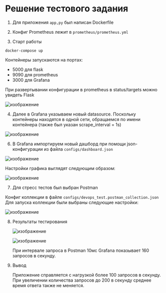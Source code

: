 # Решение тестового задания

1. Для приложения `app,py` был написан Dockerfile

2. Конфиг Prometheus лежит в `prometheus/prometheus.yml`

3. Старт работы
```
docker-compose up
```

Контейнеры запускаются на портах:
* 5000 для flask
* 9090 для prometheus
* 3000 для Grafana

При развертывании конфигурации в prometheus в status/targets можно увидеть Flask

 ![изображение](https://github.com/AsonovNikolay/devops-flask-test/assets/71010958/48c7a3dd-e3be-4cf2-a085-ea0fa4422edb)


4. Далее в Grafana указываем новый datasource. Поскольку контейнеры находятся в одной сети, обращаемся по имени контейнера
(также был указан scrape_interval = 1s)

  ![изображение](https://github.com/AsonovNikolay/devops-flask-test/assets/71010958/338dff4b-3ba6-43aa-a3cd-b0f2c210d34b)




6. В Grafana импортируем новый дашборд при помощи json-конфигурации из
файла `configs/dashboard.json`

  ![изображение](https://github.com/AsonovNikolay/devops-flask-test/assets/71010958/e3382ca9-4890-4f30-8f57-036d7dcd132e)

  Настройки графика выглядят следующим образом:

  ![изображение](https://github.com/AsonovNikolay/devops-flask-test/assets/71010958/1dcadb39-c5a4-40e5-b4d7-e042b335425b)


7. Для стресс тестов был выбран Postman

Конфиг коллекции в файле `configs/devops_test.postman_collection.json`
Для запуска коллекции были выбраны следующие настройки:

  ![изображение](https://github.com/AsonovNikolay/devops-flask-test/assets/71010958/a48b0314-0194-40ba-9de9-cb6f1937a4a0)

8. Результаты тестирования
   
   ![изображение](https://github.com/AsonovNikolay/devops-flask-test/assets/71010958/2e8509c4-05b6-4f1a-93e4-ddfbf7dbb3a6)

   ![изображение](https://github.com/AsonovNikolay/devops-flask-test/assets/71010958/df643c0c-1c77-4dcd-b609-62f7688cd04e)

   При интервале запроса в Postman 10мс Grafana показывает 160 запросов в секунду.

9. Вывод
    
   Приложение справляется с нагрузкой более 100 запросов в секунду.
   При увеличении количества запросов до 200 в секунду среднее время ответа также не меняется.





